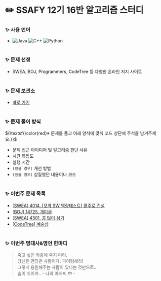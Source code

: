 # :pencil2: SSAFY 12기 16반 알고리즘 스터디
### ✨ 사용 언어
- ![Java](https://img.shields.io/badge/Java-007396.svg?&style=for-the-badge&logo=Java&logoColor=white)
  ![C++](https://img.shields.io/badge/C++-00599C.svg?&style=for-the-badge&logo=cplusplus&logoColor=white)
  ![Python](https://img.shields.io/badge/Python-3776AB.svg?&style=for-the-badge&logo=Python&logoColor=white)
<br><br>

### ✨ 문제 선정
- SWEA, BOJ, Programmers, CodeTree 등 다양한 온라인 저지 사이트
<br><br>

### ✨ 문제 보관소
- [바로 가기](https://github.com/jinlaove17/2024_SSAFY_AlgorithmStudy/tree/main/Problem_Archive)
<br><br>

### ✨ 문제 풀이 방식
${\textsf{\color{red}※ 문제를 풀고 아래 양식에 맞춰 코드 상단에 주석을 남겨주세요.}}$
- 문제 접근 아이디어 및 알고리즘 판단 사유
- 시간 복잡도
- 실행 시간
- `(있을 경우)` 개선 방법
- `(있을 경우)` 삽질했던 내용이나 코드
<br><br>

### ✨ 이번주 문제 목록
- [[SWEA] 4014. [모의 SW 역량테스트] 활주로 건설](https://swexpertacademy.com/main/code/problem/problemDetail.do?contestProbId=AWIeW7FakkUDFAVH)
- [[BOJ] 14725. 개미굴](https://www.acmicpc.net/problem/14725)
- [[SWEA] 4301. 콩 많이 심기](https://swexpertacademy.com/main/code/problem/problemDetail.do?contestProbId=AWLv-yZah48DFAVV)
- [[CodeTree] 예술성](https://www.codetree.ai/training-field/frequent-problems/problems/artistry/description?page=4&pageSize=5)
<br><br>

### ✨ 이번주 명대사&명언 한마디
> 죽고 싶은 와중에 죽지 마라,<br>
당신은 괜찮은 사람이다. 파이팅해라!<br>
그렇게 응원해주는 사람이 있다는 것만으로..<br>
숨이 쉬어져.. - 나의 아저씨 中 -
